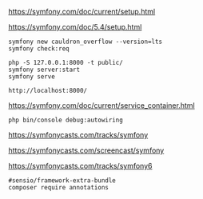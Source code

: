 https://symfony.com/doc/current/setup.html

https://symfony.com/doc/5.4/setup.html

```
symfony new cauldron_overflow --version=lts
symfony check:req

php -S 127.0.0.1:8000 -t public/
symfony server:start
symfony serve

http://localhost:8000/

```

https://symfony.com/doc/current/service_container.html
```
php bin/console debug:autowiring
```

https://symfonycasts.com/tracks/symfony

https://symfonycasts.com/screencast/symfony

https://symfonycasts.com/tracks/symfony6


```
#sensio/framework-extra-bundle
composer require annotations

```